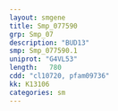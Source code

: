 ```yaml
---
layout: smgene
title: Smp_077590
grp: Smp_07
description: "BUD13"
smp: Smp_077590.1
uniprot: "G4VL53"
length:   780
cdd: "cl10720, pfam09736"
kk: K13106
categories: sm
---
```

